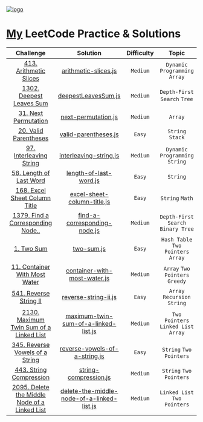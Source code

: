 <p align="left">
  <a href="https://leetcode.com/Pamir/">
    <img alt="logo" src="https://assets.leetcode.com/static_assets/public/webpack_bundles/images/logo-dark.e99485d9b.svg">
  </a>  
</p>

# [My](https://leetcode.com/Pamir/) LeetCode Practice & Solutions

| Challenge | Solution | Difficulty | Topic |
|:---:|:------:|:------:|:------:|
| [413. Arithmetic Slices](https://leetcode.com/problems/arithmetic-slices/) | [arithmetic-slices.js](https://github.com/PamirKalo/leetcode-solutions/blob/main/Dynamic-programming/arithmetic-slices.js) | `Medium` | `Dynamic Programming`  `Array`|
| [1302. Deepest Leaves Sum](https://leetcode.com/problems/deepest-leaves-sum/) | [deepestLeavesSum.js](https://github.com/PamirKalo/Pesho-clone/blob/main/LeetCode/Depth-First%20Search/deepestLeavesSum.js) | `Medium` | `Depth-First Search`  `Tree`|
| [31. Next Permutation](https://leetcode.com/problems/next-permutation/) | [next-permutation.js](https://github.com/PamirKalo/leetcode-solutions/blob/main/Arrays/next-permutation.js) | `Medium` | `Array`|
| [20. Valid Parentheses](https://leetcode.com/problems/valid-parentheses/) | [valid-parentheses.js](https://github.com/PamirKalo/leetcode-solutions/blob/main/String/valid-parentheses.js) | `Easy` | `String` `Stack`|
| [97. Interleaving String](https://leetcode.com/problems/interleaving-string/) | [interleaving-string.js](https://github.com/PamirKalo/leetcode-solutions/blob/main/Dynamic-programming/interleaving-string.js) | `Medium` | `Dynamic Programming` `String` |
| [58. Length of Last Word](https://leetcode.com/problems/length-of-last-word/) | [length-of-last-word.js](https://github.com/PamirKalo/leetcode-solutions/blob/main/String/length-of-last-word.js) | `Easy` | `String` |
| [168. Excel Sheet Column Title](https://leetcode.com/problems/excel-sheet-column-title/) | [excel-sheet-column-title.js](https://github.com/PamirKalo/leetcode-solutions/blob/main/String/excel-sheet-column-title.js) | `Easy` | `String` `Math` |
| [1379. Find a Corresponding Node..](https://leetcode.com/problems/find-a-corresponding-node-of-a-binary-tree-in-a-clone-of-that-tree/) | [find-a-corresponding-node.js](https://github.com/PamirKalo/leetcode-solutions/blob/main/Depth-First%20Search/find-a-corresponding-node.js) | `Medium` | `Depth-First Search`  `Binary Tree` |
| [1. Two Sum](https://leetcode.com/problems/two-sum/) | [two-sum.js](https://github.com/PamirKalo/leetcode-solutions/blob/main/Arrays/two-sum.js) | `Easy` | `Hash Table`  `Two Pointers` `Array` |
| [11. Container With Most Water](https://leetcode.com/problems/container-with-most-water/) | [container-with-most-water.js](https://github.com/PamirKalo/leetcode-solutions/blob/main/Arrays/container-with-most-water.js) | `Medium` | `Array`  `Two Pointers` `Greedy` |
| [541. Reverse String II](https://leetcode.com/problems/reverse-string-ii/) | [reverse-string-ii.js](https://github.com/PamirKalo/leetcode-solutions/blob/main/String/reverse-string-ii.js) | `Easy` | `Array`  `Recursion` `String` |
| [2130. Maximum Twin Sum of a Linked List](https://leetcode.com/problems/maximum-twin-sum-of-a-linked-list/) | [maximum-twin-sum-of-a-linked-list.js](https://github.com/PamirKalo/leetcode-solutions/blob/main/Linked%20List/maximum-twin-sum-of-a-linked-list.js) | `Medium` | `Two Pointers`  `Linked List` `Array` |
| [345. Reverse Vowels of a String](https://leetcode.com/problems/reverse-vowels-of-a-string/) | [reverse-vowels-of-a-string.js](https://github.com/PamirKalo/leetcode-solutions/blob/main/String/reverse-vowels-of-a-string.js) | `Easy` | `String` `Two Pointers` |
| [443. String Compression](https://leetcode.com/problems/string-compression/) | [string-compression.js](https://github.com/PamirKalo/leetcode-solutions/blob/main/String/string-compression.js) | `Medium` | `String` `Two Pointers` |
| [2095. Delete the Middle Node of a Linked List](https://leetcode.com/problems/delete-the-middle-node-of-a-linked-list/) | [delete-the-middle-node-of-a-linked-list.js](https://github.com/PamirKalo/leetcode-solutions/blob/main/Linked%20List/delete-the-middle-node-of-a-linked-list.js) | `Medium` | `Linked List` `Two Pointers` |
